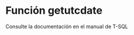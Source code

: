 ﻿---
FunctionName: "getutcdate"
FunctionType: "SQL"
Autogenerated: true
---

# Función  getutcdate

Consulte la documentación en el manual de T-SQL
